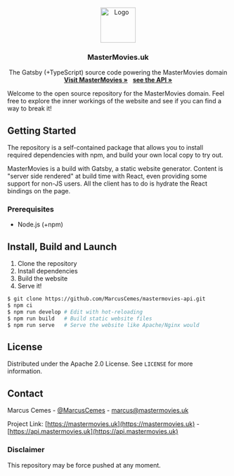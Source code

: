 <!-- PROJECT LOGO -->
<br />
<p align="center">
  <a href="https://mastermovies.uk">
    <img src="https://mastermovies.uk/icons/icon-256x256.png" alt="Logo" width="80" height="80">
  </a>

  <h3 align="center">MasterMovies.uk</h3>

  <p align="center">
    The Gatsby (+TypeScript) source code powering the MasterMovies domain
    <br />
    <a href="https://mastermovies.uk"><strong>Visit MasterMovies »</strong></a>
    &nbsp;
    <a href="https://github.com/MarcusCemes/mastermovies-api"><strong>see the API »</strong></a>
  </p>
</p>


<!-- ABOUT THE PROJECT -->
Welcome to the open source repository for the MasterMovies domain. Feel free to explore the inner workings of the website and see if you can find a way to break it!


<!-- GETTING STARTED -->
## Getting Started

The repository is a self-contained package that allows you to install required dependencies with npm, and build your own local copy to try out.

MasterMovies is a build with Gatsby, a static website generator. Content is "server side rendered" at build time with React, even providing some support for non-JS users. All the client has to do is hydrate the React bindings on the page.

### Prerequisites

* Node.js (+npm)

## Install, Build and Launch

1. Clone the repository
2. Install dependencies
3. Build the website
4. Serve it!

```bash
$ git clone https://github.com/MarcusCemes/mastermovies-api.git
$ npm ci
$ npm run develop # Edit with hot-reloading
$ npm run build   # Build static website files
$ npm run serve   # Serve the website like Apache/Nginx would
```


<!-- LICENSE -->
## License

Distributed under the Apache 2.0 License. See `LICENSE` for more information.



<!-- CONTACT -->
## Contact

Marcus Cemes - [@MarcusCemes](https://twitter.com/MarcusCemes) - marcus@mastermovies.uk

Project Link: [https://mastermovies.uk](https://mastermovies.uk) - [https://api.mastermovies.uk](https://api.mastermovies.uk)


### Disclaimer

This repository may be force pushed at any moment.